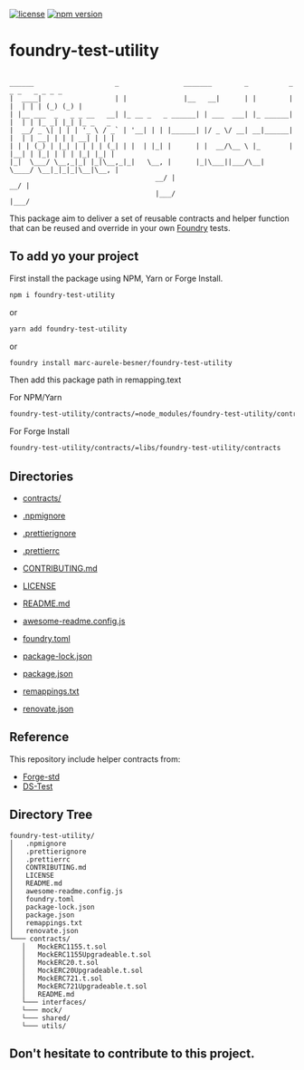 [![license](https://img.shields.io/github/license/jamesisaac/react-native-background-task.svg)](https://opensource.org/licenses/MIT)
[![npm version](https://badge.fury.io/js/foundry-test-utility.svg)](https://badge.fury.io/js/foundry-test-utility)

# foundry-test-utility

```

______                    _                _______        _          _    _ _   _ _ _ _
|  ____|                  | |              |__   __|      | |        | |  | | | (_) (_) |
| |__ ___  _   _ _ __   __| |_ __ _   _ ______| | ___  ___| |_ ______| |  | | |_ _| |_| |_ _   _
|  __/ _ \| | | | '_ \ / _` | '__| | | |______| |/ _ \/ __| __|______| |  | | __| | | | __| | | |
| | | (_) | |_| | | | | (_| | |  | |_| |      | |  __/\__ \ |_       | |__| | |_| | | | |_| |_| |
|_|  \___/ \__,_|_| |_|\__,_|_|   \__, |      |_|\___||___/\__|       \____/ \__|_|_|_|\__|\__, |
                                    __/ |                                                    __/ |
                                    |___/                                                    |___/
```

This package aim to deliver a set of reusable contracts and helper function that can be reused and override in your own [Foundry](https://github.com/foundry-rs) tests.

## To add yo your project

First install the package using NPM, Yarn or Forge Install.

```bash
npm i foundry-test-utility
```

or

```bash
yarn add foundry-test-utility
```

or

```bash
foundry install marc-aurele-besner/foundry-test-utility
```

Then add this package path in remapping.text

For NPM/Yarn

```bash
foundry-test-utility/contracts/=node_modules/foundry-test-utility/contracts
```

For Forge Install

```bash
foundry-test-utility/contracts/=libs/foundry-test-utility/contracts

```

## Directories

-   [contracts/](./contracts/)

-   [.npmignore](./.npmignore)
-   [.prettierignore](./.prettierignore)
-   [.prettierrc](./.prettierrc)
-   [CONTRIBUTING.md](./CONTRIBUTING.md)
-   [LICENSE](./LICENSE)
-   [README.md](./README.md)
-   [awesome-readme.config.js](./awesome-readme.config.js)
-   [foundry.toml](./foundry.toml)
-   [package-lock.json](./package-lock.json)
-   [package.json](./package.json)
-   [remappings.txt](./remappings.txt)
-   [renovate.json](./renovate.json)

## Reference

This repository include helper contracts from:

-   [Forge-std](https://github.com/foundry-rs/forge-std)
-   [DS-Test](https://github.com/dapphub/ds-test)

## Directory Tree

```
foundry-test-utility/
│   .npmignore
│   .prettierignore
│   .prettierrc
│   CONTRIBUTING.md
│   LICENSE
│   README.md
│   awesome-readme.config.js
│   foundry.toml
│   package-lock.json
│   package.json
│   remappings.txt
│   renovate.json
└─── contracts/
   │   MockERC1155.t.sol
   │   MockERC1155Upgradeable.t.sol
   │   MockERC20.t.sol
   │   MockERC20Upgradeable.t.sol
   │   MockERC721.t.sol
   │   MockERC721Upgradeable.t.sol
   │   README.md
   └─── interfaces/
   └─── mock/
   └─── shared/
   └─── utils/
```

## Don't hesitate to contribute to this project.
